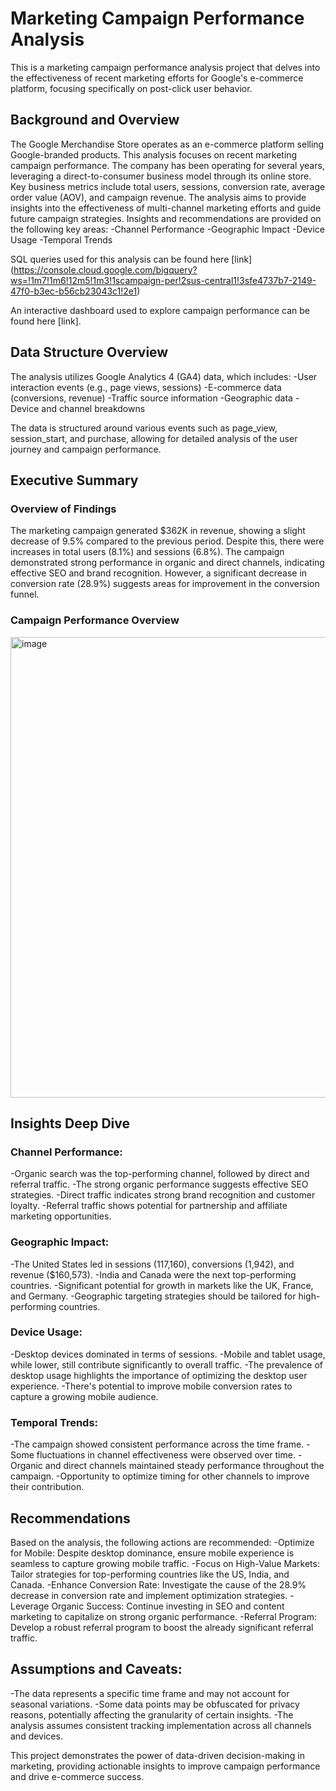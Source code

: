 # Marketing Campaign Performance Analysis
This is a marketing campaign performance analysis project that delves into the effectiveness of recent marketing efforts for Google's e-commerce platform, focusing specifically on post-click user behavior.


## Background and Overview
The Google Merchandise Store operates as an e-commerce platform selling Google-branded products. This analysis focuses on recent marketing campaign performance. The company has been operating for several years, leveraging a direct-to-consumer business model through its online store.
Key business metrics include total users, sessions, conversion rate, average order value (AOV), and campaign revenue. The analysis aims to provide insights into the effectiveness of multi-channel marketing efforts and guide future campaign strategies.
Insights and recommendations are provided on the following key areas:
-Channel Performance
-Geographic Impact
-Device Usage
-Temporal Trends

SQL queries used for this analysis can be found here [link] (https://console.cloud.google.com/bigquery?ws=!1m7!1m6!12m5!1m3!1scampaign-per!2sus-central1!3sfe4737b7-2149-47f0-b3ec-b56cb23043c1!2e1)


An interactive dashboard used to explore campaign performance can be found here [link].

## Data Structure Overview

The analysis utilizes Google Analytics 4 (GA4) data, which includes:
-User interaction events (e.g., page views, sessions)
-E-commerce data (conversions, revenue)
-Traffic source information
-Geographic data
-Device and channel breakdowns

The data is structured around various events such as page_view, session_start, and purchase, allowing for detailed analysis of the user journey and campaign performance.

## Executive Summary

### Overview of Findings
The marketing campaign generated $362K in revenue, showing a slight decrease of 9.5% compared to the previous period. Despite this, there were increases in total users (8.1%) and sessions (6.8%). The campaign demonstrated strong performance in organic and direct channels, indicating effective SEO and brand recognition. However, a significant decrease in conversion rate (28.9%) suggests areas for improvement in the conversion funnel.

### Campaign Performance Overview

<img width="737" alt="image" src="https://github.com/user-attachments/assets/eb9ec6fc-58f5-435d-a5af-830cc2fe8020">

## Insights Deep Dive
### Channel Performance:
-Organic search was the top-performing channel, followed by direct and referral traffic.
-The strong organic performance suggests effective SEO strategies.
-Direct traffic indicates strong brand recognition and customer loyalty.
-Referral traffic shows potential for partnership and affiliate marketing opportunities.

### Geographic Impact:
-The United States led in sessions (117,160), conversions (1,942), and revenue ($160,573).
-India and Canada were the next top-performing countries.
-Significant potential for growth in markets like the UK, France, and Germany.
-Geographic targeting strategies should be tailored for high-performing countries.

### Device Usage:
-Desktop devices dominated in terms of sessions.
-Mobile and tablet usage, while lower, still contribute significantly to overall traffic.
-The prevalence of desktop usage highlights the importance of optimizing the desktop user experience.
-There's potential to improve mobile conversion rates to capture a growing mobile audience.

### Temporal Trends:
-The campaign showed consistent performance across the time frame.
-Some fluctuations in channel effectiveness were observed over time.
-Organic and direct channels maintained steady performance throughout the campaign.
-Opportunity to optimize timing for other channels to improve their contribution.

## Recommendations
Based on the analysis, the following actions are recommended:
-Optimize for Mobile: Despite desktop dominance, ensure mobile experience is seamless to capture growing mobile traffic.
-Focus on High-Value Markets: Tailor strategies for top-performing countries like the US, India, and Canada.
-Enhance Conversion Rate: Investigate the cause of the 28.9% decrease in conversion rate and implement optimization strategies.
-Leverage Organic Success: Continue investing in SEO and content marketing to capitalize on strong organic performance.
-Referral Program: Develop a robust referral program to boost the already significant referral traffic.

## Assumptions and Caveats:
-The data represents a specific time frame and may not account for seasonal variations.
-Some data points may be obfuscated for privacy reasons, potentially affecting the granularity of certain insights.
-The analysis assumes consistent tracking implementation across all channels and devices.


This project demonstrates the power of data-driven decision-making in marketing, providing actionable insights to improve campaign performance and drive e-commerce success.




